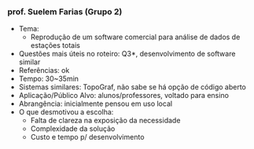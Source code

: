 ### prof. Suelem Farias (Grupo 2)
 - Tema:
   - Reprodução de um software comercial para análise de dados de estações totais
 - Questões mais úteis no roteiro: Q3*, desenvolvimento de software similar
 - Referências: ok
 - Tempo: 30~35min
 - Sistemas similares: TopoGraf, não sabe se há opção de código aberto
 - Aplicação/Público Alvo: alunos/professores, voltado para ensino
 - Abrangência: inicialmente pensou em uso local
 - O que desmotivou a escolha:
   - Falta de clareza na exposição da necessidade
   - Complexidade da solução
   - Custo e tempo p/ desenvolvimento
